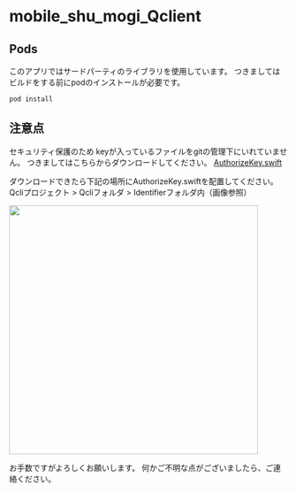 # mobile_shu_mogi_Qclient

## Pods
このアプリではサードパーティのライブラリを使用しています。
つきましてはビルドをする前にpodのインストールが必要です。

```
pod install
```

## 注意点
セキュリティ保護のため
keyが入っているファイルをgitの管理下にいれていません。
つきましてはこちらからダウンロードしてください。
[AuthorizeKey.swift](https://drive.google.com/file/d/1XgeiUPmztF4tHZ8yXEMuLfRuTZ4t1bhs/view?usp=sharing)

ダウンロードできたら下記の場所にAuthorizeKey.swiftを配置してください。
Qcliプロジェクト > Qcliフォルダ > Identifierフォルダ内（画像参照）

<img src="https://user-images.githubusercontent.com/62702170/107642415-32620900-6cb8-11eb-8bee-6e58b6b8866b.png" width="450px">

お手数ですがよろしくお願いします。
何かご不明な点がございましたら、ご連絡ください。
